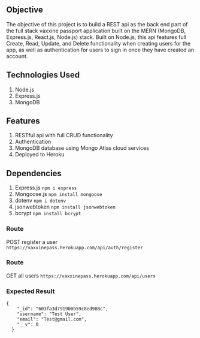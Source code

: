 ## Objective
The objective of this project is to build a REST api as the back end part of the full stack vaxxine passport application built on the MERN (MongoDB, Express.js, React.js, Node.js) stack. Built on Node.js, this api features full Create, Read, Update, and Delete functionality when creating users for the app, as well as authentication for 
users to sign in once they have created an account.

## Technologies Used
1. Node.js
2. Express.js
3. MongoDB

## Features
1. RESTful api with full CRUD functionality
2. Authentication
3. MongoDB database using Mongo Atlas cloud services
4. Deployed to Heroku


## Dependencies
1. Express.js
```npm i express```
2. Mongoose.js
```npm install mongoose```
3. dotenv
```npm i dotenv```
4. jsonwebtoken
```npm install jsonwebtoken```
5. bcrypt
```npm install bcrypt```

### Route
POST register a user
```https://vaxxinepass.herokuapp.com/api/auth/register```

### Route
GET all users
```https://vaxxinepass.herokuapp.com/api/users```

### Expected Result 
```
{
    "_id": "603fa3d791900b59c8ed988c",
    "username": "Test User",
    "email": "Test@gmail.com",
    "__v": 0
  }
```


